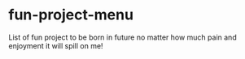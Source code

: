 # fun-project-menu
List of fun project to be born in future no matter how much pain and enjoyment it will spill on me!
